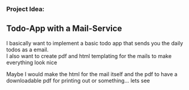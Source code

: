 ### Project Idea:
## Todo-App with a Mail-Service

I basically want to implement a basic todo app that sends you the daily todos as a email. <br>
I also want to create pdf and html templating for the mails to make everything look nice <br>

Maybe I would make the html for the mail itself and the pdf to have a downloadable pdf for printing out or something... lets see
